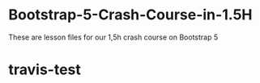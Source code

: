 # Bootstrap-5-Crash-Course-in-1.5H
These are lesson files for our 1,5h crash course on Bootstrap 5
# travis-test
